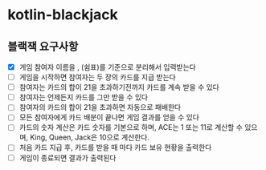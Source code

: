 # kotlin-blackjack

## 블랙잭 요구사항
- [x] 게임 참여자 이름을 , (쉼표)를 기준으로 분리해서 입력받는다
- [ ] 게임을 시작하면 참여자는 두 장의 카드를 지급 받는다
- [ ] 참여자는 카드의 합이 21을 초과하기전까지 카드를 계속 받을 수 있다
- [ ] 참여자는 언제든지 카드를 그만 받을 수 있다
- [ ] 참여자의 카드의 합이 21을 초과하면 자동으로 패배한다
- [ ] 모든 참여자에게 카드 배분이 끝나면 게임 결과를 얻을 수 있다
- [ ] 카드의 숫자 계산은 카드 숫자를 기본으로 하며, ACE는 1 또는 11로 계산할 수 있으며, King, Queen, Jack은 10으로 계산한다.
- [ ] 처음 카드 지급 후, 카드를 받을 때 마다 카드 보유 현황을 출력한다
- [ ] 게임이 종료되면 결과가 출력된다
